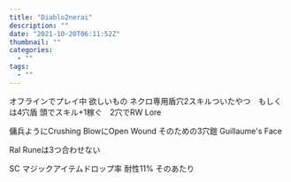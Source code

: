 ```yaml
---
title: "Diablo2nerai"
description: ""
date: "2021-10-20T06:11:52Z"
thumbnail: ""
categories:
  - ""
tags:
  - ""
---
```

オフラインでプレイ中
欲しいもの
ネクロ専用盾穴2スキルついたやつ　もしくは4穴盾
頭でスキル+1稼ぐ　2穴でRW Lore

傭兵ようにCrushing BlowにOpen Wound そのための3穴鎧
Guillaume's Face

Ral Runeは3つ合わせない

SC マジックアイテムドロップ率
耐性11% そのあたり
